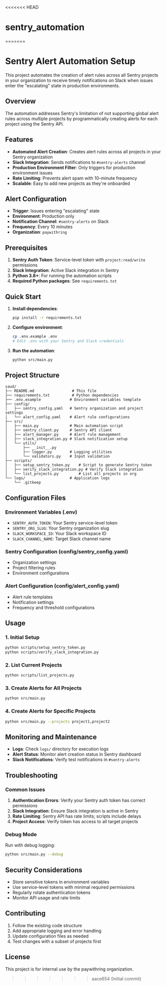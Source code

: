 <<<<<<< HEAD
# sentry_automation
=======
# Sentry Alert Automation Setup

This project automates the creation of alert rules across all Sentry projects in your organization to receive timely notifications on Slack when issues enter the "escalating" state in production environments.

## Overview

The automation addresses Sentry's limitation of not supporting global alert rules across multiple projects by programmatically creating alerts for each project using the Sentry API.

## Features

- **Automated Alert Creation**: Creates alert rules across all projects in your Sentry organization
- **Slack Integration**: Sends notifications to `#sentry-alerts` channel
- **Production Environment Filter**: Only triggers for production environment issues
- **Rate Limiting**: Prevents alert spam with 10-minute frequency
- **Scalable**: Easy to add new projects as they're onboarded

## Alert Configuration

- **Trigger**: Issues entering "escalating" state
- **Environment**: Production only
- **Notification Channel**: `#sentry-alerts` on Slack
- **Frequency**: Every 10 minutes
- **Organization**: `paywithring`

## Prerequisites

1. **Sentry Auth Token**: Service-level token with `project:read/write` permissions
2. **Slack Integration**: Active Slack integration in Sentry
3. **Python 3.8+**: For running the automation scripts
4. **Required Python packages**: See `requirements.txt`

## Quick Start

1. **Install dependencies**:
   ```bash
   pip install -r requirements.txt
   ```

2. **Configure environment**:
   ```bash
   cp .env.example .env
   # Edit .env with your Sentry and Slack credentials
   ```

3. **Run the automation**:
   ```bash
   python src/main.py
   ```

## Project Structure

```
saud/
├── README.md                 # This file
├── requirements.txt          # Python dependencies
├── .env.example             # Environment variables template
├── config/
│   ├── sentry_config.yaml   # Sentry organization and project settings
│   └── alert_config.yaml    # Alert rule configurations
├── src/
│   ├── main.py              # Main automation script
│   ├── sentry_client.py     # Sentry API client
│   ├── alert_manager.py     # Alert rule management
│   ├── slack_integration.py # Slack notification setup
│   └── utils/
│       ├── __init__.py
│       ├── logger.py        # Logging utilities
│       └── validators.py    # Input validation
├── scripts/
│   ├── setup_sentry_token.py    # Script to generate Sentry token
│   ├── verify_slack_integration.py # Verify Slack integration
│   └── list_projects.py         # List all projects in org
└── logs/                    # Application logs
    └── .gitkeep
```

## Configuration Files

### Environment Variables (.env)
- `SENTRY_AUTH_TOKEN`: Your Sentry service-level token
- `SENTRY_ORG_SLUG`: Your Sentry organization slug
- `SLACK_WORKSPACE_ID`: Your Slack workspace ID
- `SLACK_CHANNEL_NAME`: Target Slack channel name

### Sentry Configuration (config/sentry_config.yaml)
- Organization settings
- Project filtering rules
- Environment configurations

### Alert Configuration (config/alert_config.yaml)
- Alert rule templates
- Notification settings
- Frequency and threshold configurations

## Usage

### 1. Initial Setup
```bash
python scripts/setup_sentry_token.py
python scripts/verify_slack_integration.py
```

### 2. List Current Projects
```bash
python scripts/list_projects.py
```

### 3. Create Alerts for All Projects
```bash
python src/main.py
```

### 4. Create Alerts for Specific Projects
```bash
python src/main.py --projects project1,project2
```

## Monitoring and Maintenance

- **Logs**: Check `logs/` directory for execution logs
- **Alert Status**: Monitor alert creation status in Sentry dashboard
- **Slack Notifications**: Verify test notifications in `#sentry-alerts`

## Troubleshooting

### Common Issues

1. **Authentication Errors**: Verify your Sentry auth token has correct permissions
2. **Slack Integration**: Ensure Slack integration is active in Sentry
3. **Rate Limiting**: Sentry API has rate limits; scripts include delays
4. **Project Access**: Verify token has access to all target projects

### Debug Mode

Run with debug logging:
```bash
python src/main.py --debug
```

## Security Considerations

- Store sensitive tokens in environment variables
- Use service-level tokens with minimal required permissions
- Regularly rotate authentication tokens
- Monitor API usage and rate limits

## Contributing

1. Follow the existing code structure
2. Add appropriate logging and error handling
3. Update configuration files as needed
4. Test changes with a subset of projects first

## License

This project is for internal use by the paywithring organization. 
>>>>>>> aace654 (Initial commit)
